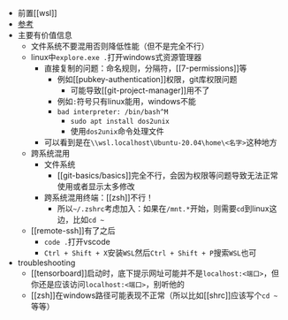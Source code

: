 - 前置[[wsl]]
- [参考](https://learn.microsoft.com/zh-cn/windows/wsl/setup/environment?source=recommendations)
- 主要有价值信息
  - 文件系统不要混用否则降低性能（但不是完全不行）
  - linux中`explore.exe .`打开windows式资源管理器
    - 直接复制的问题：命名规则，分隔符，[[7-permissions]]等
      - 例如[[pubkey-authentication]]权限，git库权限问题
        - 可能导致[[git-project-manager]]用不了
      - 例如`:`符号只有linux能用，windows不能
      - `bad interpreter: /bin/bash^M`
        - `sudo apt install dos2unix`
        - 使用`dos2unix`命令处理文件
    - 可以看到是在`\\wsl.localhost\Ubuntu-20.04\home\<名字>`这种地方
  - 跨系统混用
    - 文件系统
      - [[git-basics/basics]]完全不行，会因为权限等问题导致无法正常使用或者显示太多修改
    - 跨系统混用终端：[[zsh]]不行！
      - 所以`~/.zshrc`考虑加入：如果在`/mnt.*`开始，则需要`cd`到linux这边，比如`cd ~`
  - [[remote-ssh]]有了之后
    - `code .`打开vscode
    - `Ctrl + Shift + X`安装`WSL`然后`Ctrl + Shift + P`搜索`WSL`也可
- troubleshooting
  - [[tensorboard]]启动时，底下提示网址可能并不是`localhost:<端口>`，但你还是应该访问`localhost:<端口>`，别听他的
  - [[zsh]]在windows路径可能表现不正常（所以比如[[shrc]]应该写个`cd ~`等等）